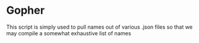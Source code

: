# Gopher
This script is simply used to pull names out of various .json files so that we may compile a somewhat exhaustive list of names
